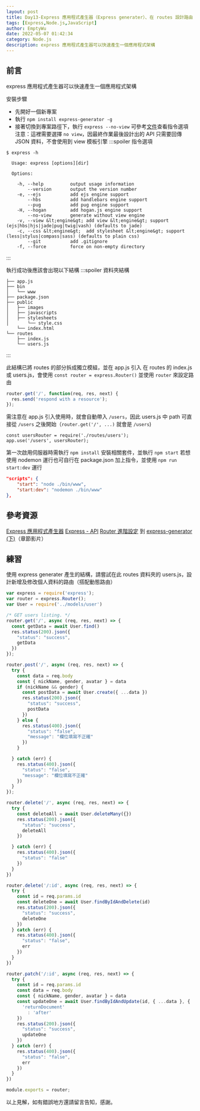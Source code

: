 ```yaml
---
layout: post
title: Day13-Express 應用程式產生器（Express generater）、在 routes 設計路由
tags: [Express,Node.js,JavaScript]
author: EmptyWu
date: 2022-05-07 01:42:34
category: Node.js
description: express 應用程式產生器可以快速產生一個應用程式架構
---
```


## 前言

express 應用程式產生器可以快速產生一個應用程式架構

<!--more-->
安裝步驟
- 先開好一個新專案
- 執行 `npm install express-generator -g`
- 接著切換到專案路徑下，執行 `express --no-view`
可參考[文件](https://expressjs.com/zh-tw/starter/generator.html)查看指令選項
注意：這裡需要選擇 `no view`，因最終作業最後設計出的 API 只需要回傳 JSON 資料，不會使用到 view 模板引擎
:::spoiler 指令選項
```
$ express -h

  Usage: express [options][dir]

  Options:

    -h, --help          output usage information
        --version       output the version number
    -e, --ejs           add ejs engine support
        --hbs           add handlebars engine support
        --pug           add pug engine support
    -H, --hogan         add hogan.js engine support
        --no-view       generate without view engine
    -v, --view &lt;engine&gt; add view &lt;engine&gt; support (ejs|hbs|hjs|jade|pug|twig|vash) (defaults to jade)
    -c, --css &lt;engine&gt;  add stylesheet &lt;engine&gt; support (less|stylus|compass|sass) (defaults to plain css)
        --git           add .gitignore
    -f, --force         force on non-empty directory
```
:::

執行成功後應該會出現以下結構
:::spoiler 資料夾結構
```
├── app.js
├── bin
│   └── www
├── package.json
├── public
│   ├── images
│   ├── javascripts
│   ├── stylesheets
│       └── style.css
    └── index.html
└── routes
    ├── index.js
    └── users.js
```
:::


此結構已將 routes 的部分拆成獨立模組，並在 app.js 引入
在 routes 的 index.js 或 users.js，會使用 `const router = express.Router()` 
並使用 `router` 來設定路由
```javascript
router.get('/', function(req, res, next) {
  res.send('respond with a resource');
});
```
需注意在 app.js 引入使用時，就會自動帶入 `/users`，因此 users.js 中 path 可直接從 `/users` 之後開始（`router.get('/', ...)` 就會是 `/users`)

```
const usersRouter = require('./routes/users');
app.use('/users', usersRouter);
```
第一次啟用伺服器時需執行 `npm install` 安裝相關套件，並執行 `npm start`
若想使用 nodemon 運行也可自行在 package.json 加上指令，並使用 `npm run start:dev` 運行
```json
"scripts": {
    "start": "node ./bin/www",
    "start:dev": "nodemon ./bin/www"
},

```

## 參考資源

[Express 應用程式產生器](https://expressjs.com/zh-tw/starter/generator.html)
[Express - API](http://expressjs.com/zh-tw/api.html#express.router)
[Router 進階設定](https://courses.hexschool.com/courses/1670869/lectures/39299607) 到 [express-generator (下)](https://courses.hexschool.com/courses/1670869/lectures/39299612)（章節影片）

## 練習

使用 express generater 產生的結構，請嘗試在此 routes 資料夾的 users.js，設計新增及修改個人資料的路由（搭配動態路由）

```javascript
var express = require('express');
var router = express.Router();
var User = require('../models/user')

/* GET users listing. */
router.get('/', async (req, res, next) => {
  const getData = await User.find()
  res.status(200).json({
    "status": "success",
    getData
  })
});

router.post('/', async (req, res, next) => {
  try {
    const data = req.body
    const { nickName, gender, avatar } = data
    if (nickName && gender) {
      const postData = await User.create({ ...data })
      res.status(200).json({
        "status": "success",
        postData
      })
    } else {
      res.status(400).json({
        "status": "false",
        "message": "欄位填寫不正確"
      })
    }

  } catch (err) {
    res.status(400).json({
      "status": "false",
      "message": "欄位填寫不正確"
    })
  }
});

router.delete('/', async (req, res, next) => {
  try {
    const deleteAll = await User.deleteMany({})
    res.status(200).json({
      "status": "success",
      deleteAll
    })

  } catch (err) {
    res.status(400).json({
      "status": "false"
    })
  }
})

router.delete('/:id', async (req, res, next) => {
  try {
    const id = req.params.id
    const deleteOne = await User.findByIdAndDelete(id)
    res.status(200).json({
      "status": "success",
      deleteOne
    })
  } catch (err) {
    res.status(400).json({
      "status": "false",
      err
    })
  }
})

router.patch('/:id', async (req, res, next) => {
  try {
    const id = req.params.id
    const data = req.body
    const { nickName, gender, avatar } = data
    const updateOne = await User.findByIdAndUpdate(id, { ...data }, {
      'returnDocument'
        : 'after'
    })
    res.status(200).json({
      "status": "success",
      updateOne
    })
  } catch (err) {
    res.status(400).json({
      "status": "false",
      err
    })
  }
})

module.exports = router;
```




以上見解，如有錯誤地方還請留言告知，感謝。
